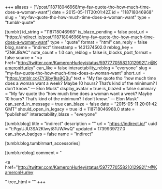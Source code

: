 +++
aliases = ["/post/118718046968/my-fav-quote-tho-how-much-time-does-a-woman-want"]
date = 2015-05-11T20:01:42Z
id = "118718046968"
slug = "my-fav-quote-tho-how-much-time-does-a-woman-want"
type = "tumblr-quote"

[tumblr]
id_string = "118718046968"
is_blaze_pending = false
post_url = "https://indirect.io/post/118718046968/my-fav-quote-tho-how-much-time-does-a-woman-want"
type = "quote"
format = "html"
can_reply = false
blog_name = "indirect"
timestamp = 1431374502.0
reblog_key = "ZNKJBrAC"
note_count = 1.0
can_reblog = false
is_blocks_post_format = false
source = "<a href=\"http://twitter.com/KameronHurley/status/597777055821012992\">@KameronHurley</a>"
can_like = false
interactability_reblog = "everyone"
slug = "my-fav-quote-tho-how-much-time-does-a-woman-want"
short_url = "https://tmblr.co/ZY3jby1ka9QBu"
text = "My fav quote tho &ldquo;how much time does a woman want a week? Maybe 10 hours? That’s kind of the minimum? I don’t know.” — Elon Musk"
display_avatar = true
is_blazed = false
summary = "My fav quote tho “how much time does a woman want a week? Maybe 10 hours? That’s kind of the minimum? I don’t know.” — Elon Musk"
can_send_in_message = true
can_blaze = false
date = "2015-05-11 20:01:42 GMT"
should_open_in_legacy = true
id = 118718046968.0
state = "published"
interactability_blaze = "everyone"

[tumblr.blog]
title = "indirect"
description = ""
url = "https://indirect.io/"
uuid = "t:PgyUJU3SA2Klwyt81UWAwQ"
updated = 1739939727.0
can_show_badges = false
name = "indirect"

[tumblr.blog.tumblrmart_accessories]

[tumblr.reblog]
comment = "<p><a href=\"http://twitter.com/KameronHurley/status/597777055821012992\">@KameronHurley</a></p>"
tree_html = ""
+++
